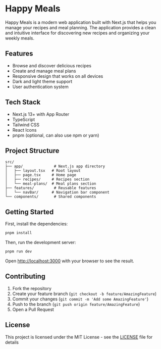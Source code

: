 # Happy Meals

Happy Meals is a modern web application built with Next.js that helps you manage your recipes and meal planning. The application provides a clean and intuitive interface for discovering new recipes and organizing your weekly meals.

## Features

- Browse and discover delicious recipes
- Create and manage meal plans
- Responsive design that works on all devices
- Dark and light theme support
- User authentication system

## Tech Stack

- Next.js 13+ with App Router
- TypeScript
- Tailwind CSS
- React Icons
- pnpm (optional, can also use npm or yarn)

## Project Structure

```
src/
├── app/              # Next.js app directory
│   ├── layout.tsx   # Root layout
│   ├── page.tsx     # Home page
│   ├── recipes/     # Recipes section
│   └── meal-plans/  # Meal plans section
├── features/         # Reusable features
│   └── navBar/      # Navigation bar component
└── components/       # Shared components
```

## Getting Started

First, install the dependencies:

```bash
pnpm install
```

Then, run the development server:

```bash
pnpm run dev
```

Open [http://localhost:3000](http://localhost:3000) with your browser to see the result.

## Contributing

1. Fork the repository
2. Create your feature branch (`git checkout -b feature/AmazingFeature`)
3. Commit your changes (`git commit -m 'Add some AmazingFeature'`)
4. Push to the branch (`git push origin feature/AmazingFeature`)
5. Open a Pull Request

## License

This project is licensed under the MIT License - see the [LICENSE](LICENSE) file for details
